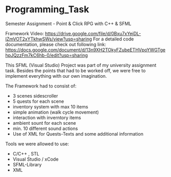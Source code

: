 # Programming_Task
Semester Assignment - Point & Click RPG with C++ & SFML

Framework Video: https://drive.google.com/file/d/0Bxu7xYejDL-IZmVOT2xYTkhwSWs/view?usp=sharing
For a detailed code documentation, please check out following link:
https://docs.google.com/document/d/13n9XH2TOkyFZubeETHVpoYWGTgehpJQzzFm7kC6hb-0/edit?usp=sharing

This SFML (Visual Studio) Project was part of my university assignment task. 
Besides the points that had to be worked off, we were free to implement everything with our own imagination. 

The Framework had to consist of:
- 3 scenes sidescroller
- 5 quests for each scene
- inventory system with max 10 items
- simple animation (walk cycle movement)
- interaction with inverntory items
- ambient sount for each scene
- min. 10 different sound actions
- Use of XML for Quests-Texts and some additional information

Tools we were allowed to use:
- C/C++ , STL
- Visual Studio / xCode
- SFML-Library
- XML




